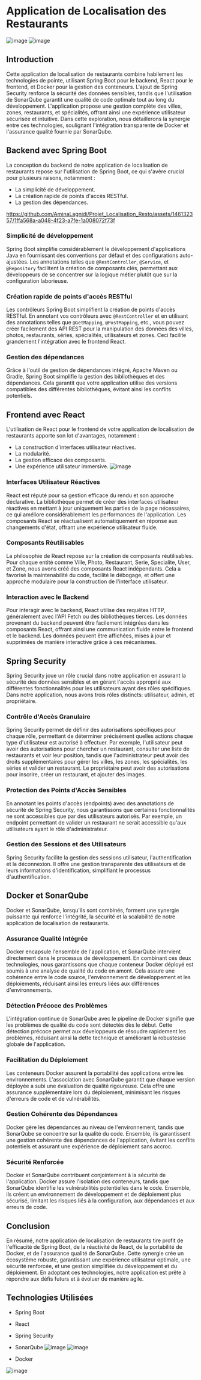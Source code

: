 # Application de Localisation des Restaurants
![image](https://github.com/AminaLagnidi/Projet_Localisation_Resto/assets/146132357/29fe7408-f37f-410b-8cdb-16fab4758796)
![image](https://github.com/AminaLagnidi/Projet_Localisation_Resto/assets/146132357/b68618c1-e639-482b-83bf-9981aac0f94a)


## Introduction
Cette application de localisation de restaurants combine habilement les technologies de pointe, utilisant Spring Boot pour le backend, React pour le frontend, et Docker pour la gestion des conteneurs. L'ajout de Spring Security renforce la sécurité des données sensibles, tandis que l'utilisation de SonarQube garantit une qualité de code optimale tout au long du développement. L'application propose une gestion complète des villes, zones, restaurants, et spécialités, offrant ainsi une expérience utilisateur sécurisée et intuitive. Dans cette exploration, nous détaillerons la synergie entre ces technologies, soulignant l'intégration transparente de Docker et l'assurance qualité fournie par SonarQube.

## Backend avec Spring Boot
La conception du backend de notre application de localisation de restaurants repose sur l'utilisation de Spring Boot, ce qui s'avère crucial pour plusieurs raisons, notamment :
- La simplicité de développement.
- La création rapide de points d'accès RESTful.
- La gestion des dépendances.


https://github.com/AminaLagnidi/Projet_Localisation_Resto/assets/146132357/1ffa568a-a048-4f23-a7fe-1a008072f73f


### Simplicité de développement
Spring Boot simplifie considérablement le développement d'applications Java en fournissant des conventions par défaut et des configurations auto-ajustées. Les annotations telles que `@RestController`, `@Service`, et `@Repository` facilitent la création de composants clés, permettant aux développeurs de se concentrer sur la logique métier plutôt que sur la configuration laborieuse.

### Création rapide de points d'accès RESTful
Les contrôleurs Spring Boot simplifient la création de points d'accès RESTful. En annotant vos contrôleurs avec `@RestController` et en utilisant des annotations telles que `@GetMapping`, `@PostMapping`, etc., vous pouvez créer facilement des API REST pour la manipulation des données des villes, photos, restaurants, séries, spécialités, utilisateurs et zones. Ceci facilite grandement l'intégration avec le frontend React.

### Gestion des dépendances
Grâce à l'outil de gestion de dépendances intégré, Apache Maven ou Gradle, Spring Boot simplifie la gestion des bibliothèques et des dépendances. Cela garantit que votre application utilise des versions compatibles des différentes bibliothèques, évitant ainsi les conflits potentiels.

## Frontend avec React
L'utilisation de React pour le frontend de votre application de localisation de restaurants apporte son lot d'avantages, notamment :
- La construction d'interfaces utilisateur réactives.
- La modularité.
- La gestion efficace des composants.
- Une expérience utilisateur immersive.
![image](https://github.com/AminaLagnidi/Projet_Localisation_Resto/assets/146132357/bb3ad1f5-4293-4721-a434-2f66f6cb6b33)

### Interfaces Utilisateur Réactives
React est réputé pour sa gestion efficace du rendu et son approche déclarative. La bibliothèque permet de créer des interfaces utilisateur réactives en mettant à jour uniquement les parties de la page nécessaires, ce qui améliore considérablement les performances de l'application. Les composants React se réactualisent automatiquement en réponse aux changements d'état, offrant une expérience utilisateur fluide.

### Composants Réutilisables
La philosophie de React repose sur la création de composants réutilisables. Pour chaque entité comme Ville, Photo, Restaurant, Serie, Specialite, User, et Zone, nous avons créé des composants React indépendants. Cela a favorisé la maintenabilité du code, facilité le débogage, et offert une approche modulaire pour la construction de l'interface utilisateur.

### Interaction avec le Backend
Pour interagir avec le backend, React utilise des requêtes HTTP, généralement avec l'API Fetch ou des bibliothèques tierces. Les données provenant du backend peuvent être facilement intégrées dans les composants React, offrant ainsi une communication fluide entre le frontend et le backend. Les données peuvent être affichées, mises à jour et supprimées de manière interactive grâce à ces mécanismes.

## Spring Security
Spring Security joue un rôle crucial dans notre application en assurant la sécurité des données sensibles et en gérant l'accès approprié aux différentes fonctionnalités pour les utilisateurs ayant des rôles spécifiques. Dans notre application, nous avons trois rôles distincts: utilisateur, admin, et propriétaire.

### Contrôle d'Accès Granulaire
Spring Security permet de définir des autorisations spécifiques pour chaque rôle, permettant de déterminer précisément quelles actions chaque type d'utilisateur est autorisé à effectuer. Par exemple, l'utilisateur peut avoir des autorisations pour chercher un restaurant, consulter une liste de restaurants et voir leur position, tandis que l'administrateur peut avoir des droits supplémentaires pour gérer les villes, les zones, les spécialités, les séries et valider un restaurant. Le propriétaire peut avoir des autorisations pour inscrire, créer un restaurant, et ajouter des images.

### Protection des Points d'Accès Sensibles
En annotant les points d'accès (endpoints) avec des annotations de sécurité de Spring Security, nous garantissons que certaines fonctionnalités ne sont accessibles que par des utilisateurs autorisés. Par exemple, un endpoint permettant de valider un restaurant ne serait accessible qu'aux utilisateurs ayant le rôle d'administrateur.

### Gestion des Sessions et des Utilisateurs
Spring Security facilite la gestion des sessions utilisateur, l'authentification et la déconnexion. Il offre une gestion transparente des utilisateurs et de leurs informations d'identification, simplifiant le processus d'authentification.

## Docker et SonarQube
Docker et SonarQube, lorsqu'ils sont combinés, forment une synergie puissante qui renforce l'intégrité, la sécurité et la scalabilité de notre application de localisation de restaurants.

### Assurance Qualité Intégrée
Docker encapsule l'ensemble de l'application, et SonarQube intervient directement dans le processus de développement. En combinant ces deux technologies, nous garantissons que chaque conteneur Docker déployé est soumis à une analyse de qualité du code en amont. Cela assure une cohérence entre le code source, l'environnement de développement et les déploiements, réduisant ainsi les erreurs liées aux différences d'environnements.

### Détection Précoce des Problèmes
L'intégration continue de SonarQube avec le pipeline de Docker signifie que les problèmes de qualité du code sont détectés dès le début. Cette détection précoce permet aux développeurs de résoudre rapidement les problèmes, réduisant ainsi la dette technique et améliorant la robustesse globale de l'application.

### Facilitation du Déploiement
Les conteneurs Docker assurent la portabilité des applications entre les environnements. L'association avec SonarQube garantit que chaque version déployée a subi une évaluation de qualité rigoureuse. Cela offre une assurance supplémentaire lors du déploiement, minimisant les risques d'erreurs de code et de vulnérabilités.

### Gestion Cohérente des Dépendances
Docker gère les dépendances au niveau de l'environnement, tandis que SonarQube se concentre sur la qualité du code. Ensemble, ils garantissent une gestion cohérente des dépendances de l'application, évitant les conflits potentiels et assurant une expérience de déploiement sans accroc.

### Sécurité Renforcée
Docker et SonarQube contribuent conjointement à la sécurité de l'application. Docker assure l'isolation des conteneurs, tandis que SonarQube identifie les vulnérabilités potentielles dans le code. Ensemble, ils créent un environnement de développement et de déploiement plus sécurisé, limitant les risques liés à la configuration, aux dépendances et aux erreurs de code.

## Conclusion
En résumé, notre application de localisation de restaurants tire profit de l'efficacité de Spring Boot, de la réactivité de React, de la portabilité de Docker, et de l'assurance qualité de SonarQube. Cette synergie crée un écosystème robuste, garantissant une expérience utilisateur optimale, une sécurité renforcée, et une gestion simplifiée du développement et du déploiement. En adoptant ces technologies, notre application est prête à répondre aux défis futurs et à évoluer de manière agile.

## Technologies Utilisées
- Spring Boot
- React
- Spring Security
- SonarQube
  ![image](https://github.com/AminaLagnidi/Projet_Localisation_Resto/assets/146132357/33b4c56d-fe80-4be3-a4c7-37f07b4f8008)
![image](https://github.com/AminaLagnidi/Projet_Localisation_Resto/assets/146132357/0b390c86-7d6f-4eac-b846-2884dbaa726e)

- Docker

![image](https://github.com/AminaLagnidi/Projet_Localisation_Resto/assets/146132357/6af84473-61d6-4f3f-90cb-951168791ab3)
